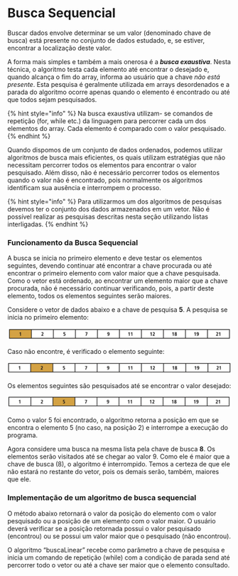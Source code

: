 # Busca Sequencial

Buscar dados envolve determinar se um valor \(denominado chave de busca\) está presente no conjunto de dados estudado, e, se estiver, encontrar a localização deste valor.

A forma mais simples e também a mais onerosa é a _**busca exaustiva**_. Nesta técnica, o algoritmo testa cada elemento até encontrar o desejado e, quando alcança o fim do array, informa ao usuário que a chave _não está presente_. Esta pesquisa é geralmente utilizada em arrays desordenados e a parada do algoritmo ocorre apenas quando o elemento é encontrado ou até que todos sejam pesquisados.

{% hint style="info" %}
Na busca exaustiva utilizam- se comandos de repetição \(for, while etc.\) da linguagem para percorrer cada um dos elementos do array. Cada elemento é comparado com o valor pesquisado.
{% endhint %}

Quando dispomos de um conjunto de dados ordenados, podemos utilizar algoritmos de busca mais eficientes, os quais utilizam estratégias que não necessitam percorrer todos os elementos para encontrar o valor pesquisado. Além disso, não é necessário percorrer todos os elementos quando o valor não é encontrado, pois normalmente os algoritmos identificam sua ausência e interrompem o processo.

{% hint style="info" %}
Para utilizarmos um dos algoritmos de pesquisas devemos ter o conjunto dos dados armazenados em um vetor. Não é possível realizar as pesquisas descritas nesta seção utilizando listas interligadas.
{% endhint %}

### Funcionamento da Busca Sequencial

A busca se inicia no primeiro elemento e deve testar os elementos seguintes, devendo continuar até encontrar a chave procurada ou até encontrar o primeiro elemento com valor maior que a chave pesquisada. Como o vetor está ordenado, ao encontrar um elemento maior que a chave procurada, não é necessário continuar verificando, pois, a partir deste elemento, todos os elementos seguintes serão maiores.

Considere o vetor de dados abaixo e a chave de pesquisa **5**. A pesquisa se inicia no primeiro elemento:

![](../.gitbook/assets/image%20%2830%29.png)

Caso não encontre, é verificado o elemento seguinte:

![](../.gitbook/assets/image%20%2832%29.png)

Os elementos seguintes são pesquisados até se encontrar o valor desejado:

![](../.gitbook/assets/image%20%2831%29.png)

Como o valor 5 foi encontrado, o algoritmo retorna a posição em que se encontra o elemento 5 \(no caso, na posição 2\) e interrompe a execução do programa.

Agora considere uma busca na mesma lista pela chave de busca **8**. Os elementos serão visitados até se chegar ao valor 9. Como ele é maior que a chave de busca \(8\), o algoritmo é interrompido. Temos a certeza de que ele não estará no restante do vetor, pois os demais serão, também, maiores que ele.

### Implementação de um algoritmo de busca sequencial

O método abaixo retornará o valor da posição do elemento com o valor pesquisado ou a posição de um elemento com o valor maior. O usuário deverá verificar se a posição retornada possui o valor pesquisado \(encontrou\) ou se possui um valor maior que o pesquisado \(não encontrou\).

O algoritmo “buscaLinear” recebe como parâmetro a chave de pesquisa e inicia um comando de repetição \(while\) com a condição de parada send até percorrer todo o vetor ou até a chave ser maior que o elemento consultado.



